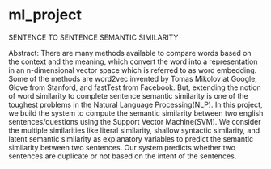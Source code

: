 # ml_project
SENTENCE TO SENTENCE SEMANTIC SIMILARITY

Abstract: There are many methods available to compare words based on the context and the meaning, which convert the word into a representation in an n-dimensional vector space which is referred to as word embedding. Some of the methods are word2vec invented by Tomas Mikolov at Google, Glove from Stanford, and fastTest from Facebook. But, extending the notion of word similarity to complete sentence semantic similarity is one of the toughest problems in the Natural Language Processing(NLP). In this project, we build the system to compute the semantic similarity between two english sentences/questions using the Support Vector Machine(SVM). We consider the multiple similarities like literal similarity, shallow syntactic similarity, and latent semantic similarity as explanatory variables to predict the semantic similarity between two sentences. Our system predicts whether two sentences are duplicate or not based on the intent of the sentences.

